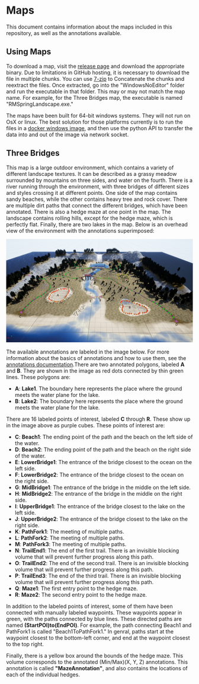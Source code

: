 # Maps
This document contains information about the maps included in this repository, as well as the annotations available. 

## Using Maps
To download a map, visit the [release page](https://github.com/mitchellspryn/AnnotatedUnrealMaps/releases) and download the appropriate binary. Due to limitations in GitHub hosting, it is necessary to download the file in multiple chunks. You can use [7-zip](https://www.7-zip.org/) to Concatenate the chunks and reextract the files. Once extracted, go into the "WindowsNoEditor" folder and run the executable in that folder. This may or may not match the map name. For example, for the Three Bridges map, the executable is named "RMSpringLandscape.exe."

The maps have been built for 64-bit windows systems. They will not run on OsX or linux. The best solution for those platforms currently is to run the files in a [docker windows image](https://www.docker.com/), and then use the python API to transfer the data into and out of the image via network socket. 

## Three Bridges
This map is a large outdoor environment, which contains a variety of different landscape textures. It can be described as a grassy meadow surrounded by mountains on three sides, and water on the fourth. There is a river running through the environment, with three bridges of different sizes and styles crossing it at different points. One side of the map contains sandy beaches, while the other contains heavy tree and rock cover. There are multiple dirt paths that connect the different bridges, which have been annotated. There is also a hedge maze at one point in the map. The landscape contains rolling hills, except for the hedge maze, which is perfectly flat. Finally, there are two lakes in the map. Below is an overhead view of the environment with the annotations superimposed:

![Image](https://github.com/mitchellspryn/AnnotatedUnrealMaps/blob/master/AnnotatedUnrealMaps/three_bridges_annotations/three_bridges_annotations_image_labeled.png)

The available annotations are labeled in the image below. For more information about the basics of annotations and how to use them, see the [annotations documentation](https://github.com/mitchellspryn/AnnotatedUnrealMaps/blob/master/Docs/Annotations.md).There are two annotated polygons, labeled **A** and **B**. They are shown in the image as red dots connected by thin green lines. These polygons are:
* **A**: **Lake1**. The boundary here represents the place where the ground meets the water plane for the lake.
* **B**: **Lake2**: The boundary here represents the place where the ground meets the water plane for the lake.

There are 16 labeled points of interest, labeled **C** through **R**. These show up in the image above as purple cubes. These points of interest are:
* **C**: **Beach1**: The ending point of the path and the beach on the left side of the water.
* **D**: **Beach2**: The ending point of the path and the beach on the right side of the water.
* **E**: **LowerBridge1**: The entrance of the bridge closest to the ocean on the left side.
* **F**: **LowerBridge2**: The entrance of the bridge closest to the ocean on the right side.
* **G**: **MidBridge1**: The entrance of the bridge in the middle on the left side.
* **H**: **MidBridge2**: The entrance of the bridge in the middle on the right side.
* **I**: **UpperBridge1**: The entrance of the bridge closest to the lake on the left side.
* **J**: **UpperBridge2**: The entrance of the bridge closest to the lake on the right side.
* **K**: **PathFork1**: The meeting of multiple paths. 
* **L**: **PathFork2**: The meeting of multiple paths.
* **M**: **PathFork3**: The meeting of multiple paths.
* **N**: **TrailEnd1**: The end of the first trail. There is an invisible blocking volume that will prevent further progress along this path. 
* **O**: **TrailEnd2**: The end of the second trail. There is an invisible blocking volume that will prevent further progress along this path.
* **P**: **TrailEnd3**: The end of the third trail. There is an invisible blocking volume that will prevent further progress along this path.
* **Q**: **Maze1**: The first entry point to the hedge maze.
* **R**: **Maze2**: The second entry point to the hedge maze.

In addition to the labeled points of interest, some of them have been connected with manually labeled waypoints. These waypoints appear in green, with the paths connected by blue lines. These directed paths are named **(StartPOI)to(EndPOI)**. For example, the path connecting Beach1 and PathFork1 is called "Beach1ToPathFork1." In genral, paths start at the waypoint closest to the bottom-left corner, and end at the waypoint closest to the top right.

Finally, there is a yellow box around the bounds of the hedge maze. This volume corresponds to the annotated (Min/Max)(X, Y, Z) annotations. This annotation is called **"MazeAnnotation"**, and also contains the locations of each of the individual hedges. 